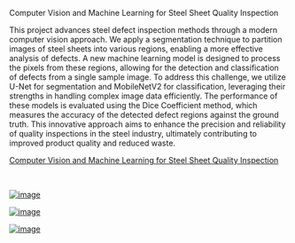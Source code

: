 Computer Vision and Machine Learning for Steel Sheet Quality Inspection

This project advances steel defect inspection methods through a modern computer vision approach. 
We apply a segmentation technique to partition images of steel sheets into various regions, 
enabling a more effective analysis of defects. A new machine learning model is designed to process the pixels from these regions, 
allowing for the detection and classification of defects from a single sample image.
To address this challenge, we utilize U-Net for segmentation and MobileNetV2 for classification, 
leveraging their strengths in handling complex image data efficiently. The performance of these models is evaluated using the Dice Coefficient method, 
which measures the accuracy of the detected defect regions against the ground truth. 
This innovative approach aims to enhance the precision and reliability of quality inspections 
in the steel industry, ultimately contributing to improved product quality and reduced waste.


<a href='https://github.com/1adityakadam/Computer-Vision-Approach-for-Quality-Inspection-of-Steel-Sheets/blob/main/defects.ipynb'> Computer Vision and Machine Learning for Steel Sheet Quality Inspection 

<br>

![image](https://github.com/user-attachments/assets/6f2f7f28-060c-43ed-a526-3b37f4fffde8)

![image](https://github.com/user-attachments/assets/5ae13d01-ced6-4b18-9aad-ffe785c7947f)

![image](https://github.com/user-attachments/assets/d63ef2c7-d22d-4a37-b318-97935a7133b3)

</a>

